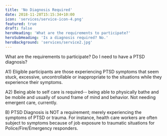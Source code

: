 ```yaml
---
title: 'No Diagnosis Required'
date: 2018-11-28T15:15:34+10:00
icon: 'services/service-icon-4.png'
featured: true
draft: false
heroHeading: 'What are the requirements to participate?'
heroSubHeading: 'Is a diagnosis required? No.'
heroBackground: 'services/service2.jpg'
---
```



What are the requirements to participate? Do I need to have a PTSD diagnosis?


A1) Eligible participants are those experiencing PTSD symptoms that seem stuck, excessive, uncontrollable or inappropriate to the situations while they experience their symptoms.

A2) Being able to self care is required-- being able to physically bathe and be mobile and usually of sound frame of mind and behavior. Not needing emergent care, currently.

B) PTSD Diagnosis is NOT a requirement; merely experiencing the symptoms of PTSD or trauma. For instance, health care workers are often subject to symptoms because of job exposure to traumatic situations for Police/Fire/Emergency responders.
